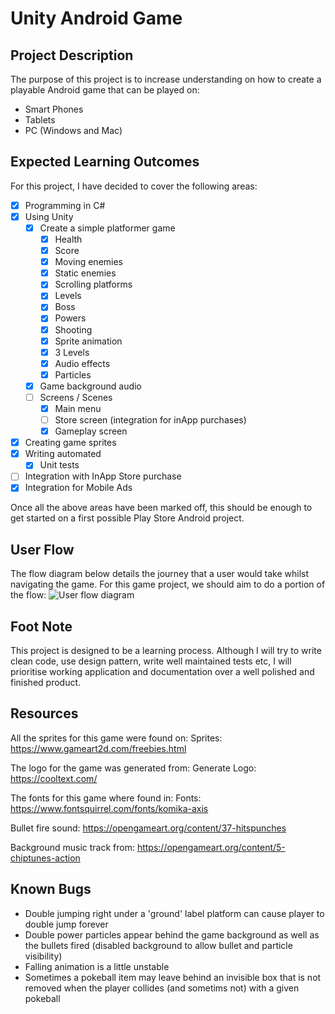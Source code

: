 # Unity Android Game

## Project Description
The purpose of this project is to increase understanding on how to create a playable Android game that can be played on:
 - Smart Phones
 - Tablets
 - PC (Windows and Mac)

## Expected Learning Outcomes
For this project, I have decided to cover the following areas:
- [x] Programming in C#
- [x] Using Unity
  - [x] Create a simple platformer game
    - [x] Health
    - [x] Score
    - [x] Moving enemies
    - [x] Static enemies
    - [x] Scrolling platforms
    - [x] Levels
    - [x] Boss
    - [x] Powers
    - [x] Shooting
    - [x] Sprite animation
    - [x] 3 Levels
    - [x] Audio effects
    - [x] Particles
  - [x] Game background audio
  - [ ] Screens / Scenes
    - [x] Main menu
    - [ ] Store screen (integration for inApp purchases)
    - [x] Gameplay screen
- [x] Creating game sprites
- [x] Writing automated
  - [x] Unit tests
- [ ] Integration with InApp Store purchase
- [x] Integration for Mobile Ads

Once all the above areas have been marked off, this should be enough to get started on a first possible Play Store Android project.

## User Flow
The flow diagram below details the journey that a user would take whilst navigating the game. For this game project, we should aim to do a portion of the flow: 
![User flow diagram](https://github.com/msuddin/unity-android-dino-crush/blob/master/user_flow_digram.png)

## Foot Note
This project is designed to be a learning process.
Although I will try to write clean code, use design pattern, write well maintained tests etc,
I will prioritise working application and documentation over a well polished and finished product.

## Resources
All the sprites for this game were found on:
Sprites: https://www.gameart2d.com/freebies.html

The logo for the game was generated from:
Generate Logo: https://cooltext.com/

The fonts for this game where found in:
Fonts: https://www.fontsquirrel.com/fonts/komika-axis

Bullet fire sound:
https://opengameart.org/content/37-hitspunches

Background music track from:
https://opengameart.org/content/5-chiptunes-action

## Known Bugs
 - Double jumping right under a 'ground' label platform can cause player to double jump forever
 - Double power particles appear behind the game background as well as the bullets fired (disabled background to allow bullet and particle visibility)
 - Falling animation is a little unstable
 - Sometimes a pokeball item may leave behind an invisible box that is not removed when the player collides (and sometims not) with a given pokeball

